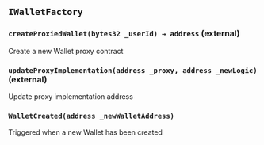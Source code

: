 ## `IWalletFactory`






### `createProxiedWallet(bytes32 _userId) → address` (external)

Create a new Wallet proxy contract





### `updateProxyImplementation(address _proxy, address _newLogic)` (external)

Update proxy implementation address






### `WalletCreated(address _newWalletAddress)`

Triggered when a new Wallet has been created





